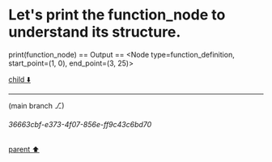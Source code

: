# Let's print the function_node to understand its structure.
print(function_node)
== Output ==
<Node type=function_definition, start_point=(1, 0), end_point=(3, 25)>


[child ⬇️](#36663cbf-e373-4f07-856e-ff9c43c6bd70)

---

(main branch ⎇)
###### 36663cbf-e373-4f07-856e-ff9c43c6bd70
[parent ⬆️](#9d0aeb84-c081-4da8-bcee-4442c29af497)
